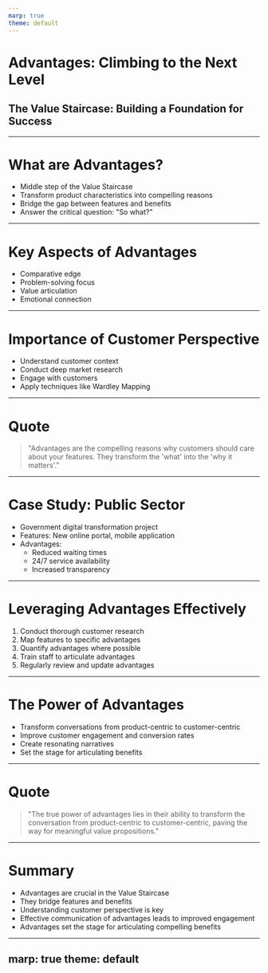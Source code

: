 ```yaml
---
marp: true
theme: default
---
```


# Advantages: Climbing to the Next Level
## The Value Staircase: Building a Foundation for Success

---

# What are Advantages?

- Middle step of the Value Staircase
- Transform product characteristics into compelling reasons
- Bridge the gap between features and benefits
- Answer the critical question: "So what?"

---

# Key Aspects of Advantages

- Comparative edge
- Problem-solving focus
- Value articulation
- Emotional connection

---

# Importance of Customer Perspective

- Understand customer context
- Conduct deep market research
- Engage with customers
- Apply techniques like Wardley Mapping

---

# Quote

> "Advantages are the compelling reasons why customers should care about your features. They transform the 'what' into the 'why it matters'."

---

# Case Study: Public Sector

- Government digital transformation project
- Features: New online portal, mobile application
- Advantages: 
  - Reduced waiting times
  - 24/7 service availability
  - Increased transparency

---

# Leveraging Advantages Effectively

1. Conduct thorough customer research
2. Map features to specific advantages
3. Quantify advantages where possible
4. Train staff to articulate advantages
5. Regularly review and update advantages

---

# The Power of Advantages

- Transform conversations from product-centric to customer-centric
- Improve customer engagement and conversion rates
- Create resonating narratives
- Set the stage for articulating benefits

---

# Quote

> "The true power of advantages lies in their ability to transform the conversation from product-centric to customer-centric, paving the way for meaningful value propositions."

---

# Summary

- Advantages are crucial in the Value Staircase
- They bridge features and benefits
- Understanding customer perspective is key
- Effective communication of advantages leads to improved engagement
- Advantages set the stage for articulating compelling benefits

---
marp: true
theme: default
---